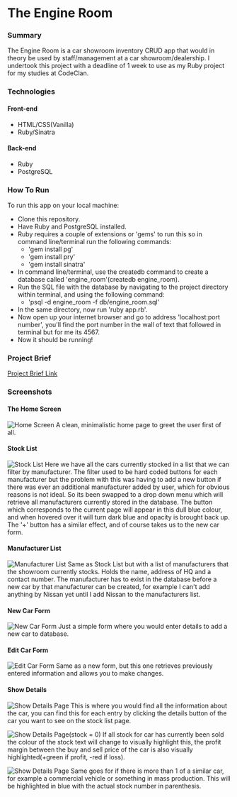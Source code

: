 # The Engine Room
### Summary
The Engine Room is a car showroom inventory CRUD app that would in theory be used by staff/management at a car showroom/dealership.
I undertook this project with a deadline of 1 week to use as my Ruby project for my studies at CodeClan.

### Technologies
#### Front-end
* HTML/CSS(Vanilla)
* Ruby/Sinatra
#### Back-end
* Ruby
* PostgreSQL

### How To Run
To run this app on your local machine:
* Clone this repository.
* Have Ruby and PostgreSQL installed.
* Ruby requires a couple of extensions or 'gems' to run this so in command line/terminal run the following commands:
  * 'gem install pg'
  * 'gem install pry'
  * 'gem install sinatra'
* In command line/terminal, use the createdb command to create a database called 'engine_room'(createdb engine_room).
* Run the SQL file with the database by navigating to the project directory within terminal, and using the following command:
  * 'psql -d engine_room -f db/engine_room.sql'
* In the same directory, now run 'ruby app.rb'.
* Now open up your internet browser and go to address 'localhost:port number', 
you'll find the port number in the wall of text that followed in terminal but for me its 4567.
* Now it should be running!

### Project Brief
[Project Brief Link](https://github.com/stephenh369/codeclan_ruby_project_the_engine_room/blob/master/planning/READMES/Shop_Inventory.md)

### Screenshots
#### The Home Screen
![Home Screen](/planning/screenshots/home_screen.png)
A clean, minimalistic home page to greet the user first of all.
#### Stock List
![Stock List](/planning/screenshots/stock_list.png)
Here we have all the cars currently stocked in a list that we can filter by manufacturer. The filter used to be hard coded buttons for each manufacturer but the problem with this was having to add a new button if there was ever an additional manufacturer added by user, which for obvious reasons is not ideal. So its been swapped to a drop down menu which will retrieve all manufacturers currently stored in the database. The button which corresponds to the current page will appear in this dull blue colour, and when hovered over it will turn dark blue and opacity is brought back up. The '+' button has a similar effect, and of course takes us to the new car form.
#### Manufacturer List
![Manufacturer List](/planning/screenshots/manufacturer_list.png)
Same as Stock List but with a list of manufacturers that the showroom currently stocks. Holds the name, address of HQ and a contact number. The manufacturer has to exist in the database before a new car by that manufacturer can be created, for example I can't add anything by Nissan yet until I add Nissan to the manufacturers list.
#### New Car Form
![New Car Form](/planning/screenshots/new_car_form.png)
Just a simple form where you would enter details to add a new car to database.
#### Edit Car Form
![Edit Car Form](/planning/screenshots/edit_car_form.png)
Same as a new form, but this one retrieves previously entered information and allows you to make changes.
#### Show Details
![Show Details Page](/planning/screenshots/show_details_car.png)
This is where you would find all the information about the car, you can find this for each entry by clicking the details button of the car you want to see on the stock list page.

![Show Details Page(stock = 0)](/planning/screenshots/show_details_car_0_stock.png)
If all stock for car has currently been sold the colour of the stock text will change to visually highlight this, the profit margin between the buy and sell price of the car is also visually highlighted(+green if profit, -red if loss).

![Show Details Page](/planning/screenshots/show_details_car_more_stock_profit_loss.png)
Same goes for if there is more than 1 of a similar car, for example a commercial vehicle or something in mass production. This will be highlighted in blue with the actual stock number in parenthesis.
